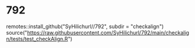# 792

remotes::install_github("SyHilichurl//792", subdir = "checkalign")
source("https://raw.githubusercontent.com/SyHilichurl/792/main/checkalign/tests/test_checkAlign.R")
